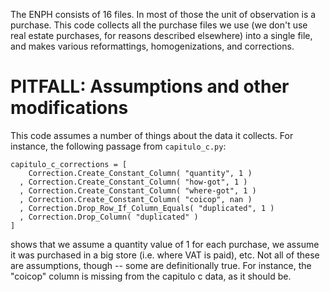 The ENPH consists of 16 files.
In most of those the unit of observation is a purchase.
This code collects all the purchase files we use
(we don't use real estate purchases, for reasons described elsewhere)
into a single file, and makes various reformattings,
homogenizations, and corrections.


# PITFALL: Assumptions and other modifications

This code assumes a number of things about the data it collects.
For instance, the following passage from `capitulo_c.py`:
```
capitulo_c_corrections = [
    Correction.Create_Constant_Column( "quantity", 1 )
  , Correction.Create_Constant_Column( "how-got", 1 )
  , Correction.Create_Constant_Column( "where-got", 1 )
  , Correction.Create_Constant_Column( "coicop", nan )
  , Correction.Drop_Row_If_Column_Equals( "duplicated", 1 )
  , Correction.Drop_Column( "duplicated" )
]
```
shows that we assume a quantity value of 1 for each purchase,
we assume it was purchased in a big store (i.e. where VAT is paid), etc.
Not all of these are assumptions, though -- some are definitionally true.
For instance, the "coicop" column is missing from the capitulo c data,
as it should be.
